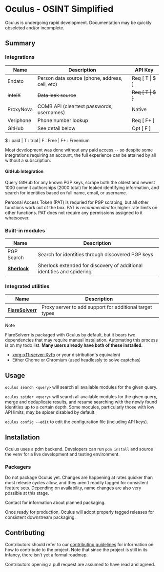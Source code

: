 # Oculus - OSINT Simplified

Oculus is undergoing rapid development. Documentation may be quickly obseleted and/or incomplete.

## Summary

### Integrations

| Name | Description | API Key |
| --- | --- | --- |
| Endato | Person data source (phone, address, cell, etc) | Req [ T \| $ ] |
| ~~IntelX~~ | ~~Data leak source~~ | ~~Req [ T \| $ ]~~ |
| ProxyNova | COMB API (cleartext passwords, usernames) | Native |
| Veriphone | Phone number lookup | Req [ F+ ] |
| GitHub | See detail below | Opt [ F ] |

$ : paid | T : trial | F : Free | F+ : Freemium

Most development was done without any paid access -- so despite some integrations requiring an account, the full experience can be attained by all without a subscription.

#### GitHub Integration

Query GitHub for any known PGP keys, scrape both the oldest and newest 1000 commit authorships (2000 total) for leaked identifying information, and search for identities based on full name, email, or username.

Personal Access Token (PAT) is requried for PGP scraping, but all other functions work out of the box. PAT is _recommended_ for higher rate limits on other functions. PAT does not require any permissions assigned to it whatsoever.

### Built-in modules

| Name | Description |
| --- | --- |
| PGP Search | Search for identities through discovered PGP keys |
| [__Sherlock__][sherlock] | Sherlock extended for discovery of additional identities and spidering


### Integrated utilities

| Name | Description |
| --- | --- |
| [__FlareSolverr__][flaresolverr] | Proxy server to add support for additional target types |

> [!NOTE]
> FlareSolverr is packaged with Oculus by default, but it bears two dependencies that may require manual installation. Automating this process is on my todo list. __Many users already have both of these installed.__
> - [xorg-x11-server-Xvfb][xorg-x11-server-Xvfb] or your distribution's equivalent
> - Either Chome or Chromium (used headlessly to solve captchas)


## Usage

`oculus search <query>` will search all available modules for the given query.

`oculus spider <query>` will search all available modules for the given query, merge and deduplicate results, and resume searching with the newly found identities up to a certain depth. Some modules, particularly those with low API limits, may be spider disabled by default.

`oculus config --edit` to edit the configuration file (including API keys).

## Installation

Oculus uses a pdm backend. Developers can run `pdm install` and source the venv for a live development and testing environment.

### Packagers

Do not package Oculus yet. Changes are happening at rates quicker than most release cycles allow, and they aren't readily tagged for consistent feature sets. Depending on availability, name changes are also very possible at this stage.

Contact for information about planned packaging.

Once ready for production, Oculus will adopt properly tagged releases for consistent downstream packaging.

## Contributing

Contributors should refer to our [contributing guidelines][contributing] for information on how to contribute to the project. Note that since the project is still in its infancy, there isn't yet a formal roadmap.

Contributors opening a pull request are assumed to have read and agreed.

[contributing]: CONTRIBUTING.md
[sherlock]: https://github.com/sherlock-project/sherlock
[flaresolverr]: https://github.com/flaresolverr/flaresolverr

[xorg-x11-server-Xvfb]: https://packages.fedoraproject.org/pkgs/xorg-x11-server/xorg-x11-server-Xvfb/
